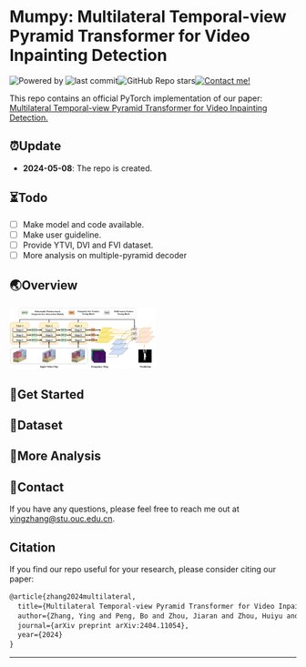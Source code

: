 # Mumpy: Multilateral Temporal-view Pyramid Transformer for Video Inpainting Detection

![Powered by](https://img.shields.io/badge/Based_on-Pytorch-blue?logo=pytorch) ![last commit](https://img.shields.io/github/last-commit/yuxiaoxiangyong/Mumpy)![GitHub Repo stars](https://img.shields.io/github/stars/yuxiaoxiangyong/Mumpy)[![Contact me!](https://img.shields.io/badge/Official%20-Yes-1abc9c.svg)](https://GitHub.com/yuxiaoxiangyong) 

This repo contains an official PyTorch implementation of our paper: [Multilateral Temporal-view Pyramid Transformer for Video Inpainting Detection.](https://arxiv.org/abs/2404.11054)

## ⏰Update

- **2024-05-08**: The repo is created. 


## ⏳Todo 
- [ ] Make model and code available. 
- [ ] Make user guideline. 
- [ ] Provide YTVI, DVI and FVI dataset. 
- [ ] More analysis on multiple-pyramid decoder

## 🌏Overview

<img src=".\images\overview.png" style="zoom: 25%;" />

##  🌄Get Started



##  📑Dataset



##  💬More Analysis



##  📧Contact
If you have any questions, please feel free to reach me out at yingzhang@stu.ouc.edu.cn.

##  Citation
If you find our repo useful for your research, please consider citing our paper:
```latex
@article{zhang2024multilateral,
  title={Multilateral Temporal-view Pyramid Transformer for Video Inpainting Detection},
  author={Zhang, Ying and Peng, Bo and Zhou, Jiaran and Zhou, Huiyu and Dong, Junyu and Li, Yuezun},
  journal={arXiv preprint arXiv:2404.11054},
  year={2024}
}
```

****